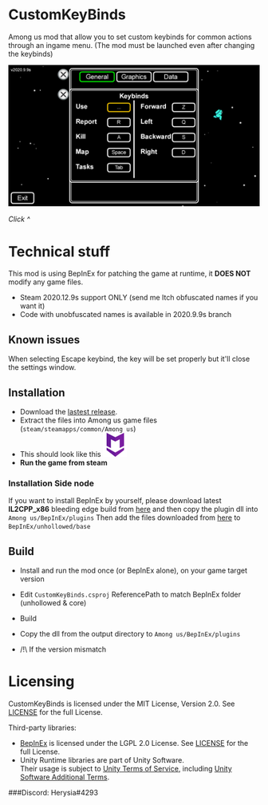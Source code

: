 # CustomKeyBinds
Among us mod that allow you to set custom keybinds for common actions through an ingame menu. (The mod must be launched even after changing the keybinds)

<a href="Visuals/demo.mp4" target="_blank">
  <img alt="Demo video" src="Visuals/demo.png"/>
</a>

*Click ^*

# Technical stuff
This mod is using BepInEx for patching the game at runtime, it **DOES NOT** modify any game files.

- Steam 2020.12.9s support ONLY (send me Itch obfuscated names if you want it)
- Code with unobfuscated names is available in 2020.9.9s branch

## Known issues
When selecting Escape keybind, the key will be set properly but it'll close the settings window.

## Installation
- Download the [lastest release](...).
- Extract the files into Among us game files (`steam/steamapps/common/Among us`)
- This should look like this 
![looklikethis](https://github.com/adam-p/markdown-here/raw/master/src/common/images/icon48.png)
- **Run the game from steam**

### Installation Side node
If you want to install BepInEx by yourself, please download latest **IL2CPP_x86** bleeding edge build from [here](https://builds.bepis.io/projects/bepinex_be) and then copy the plugin dll into `Among us/BepInEx/plugins`
Then add the files downloaded from [here](https://github.com/HerpDerpinstine/MelonLoader/blob/master/BaseLibs/UnityDependencies/2019.4.9.zip) to `BepInEx/unhollowed/base`

## Build
- Install and run the mod once (or BepInEx alone), on your game target version
- Edit `CustomKeyBinds.csproj` ReferencePath to match BepInEx folder (unhollowed & core)
- Build
- Copy the dll from the output directory to `Among us/BepInEx/plugins`

- /!\ If the version mismatch

# Licensing
CustomKeyBinds is licensed under the MIT License, Version 2.0. See [LICENSE](LICENSE.md) for the full License.

Third-party libraries:
- [BepInEx](https://github.com/BepInEx/BepInEx) is licensed under the LGPL 2.0 License. See [LICENSE](https://github.com/BepInEx/BepInEx/blob/master/LICENSE) for the full License.
- Unity Runtime libraries are part of Unity Software.  
Their usage is subject to [Unity Terms of Service](https://unity3d.com/legal/terms-of-service), including [Unity Software Additional Terms](https://unity3d.com/legal/terms-of-service/software).

###Discord: Herysia#4293